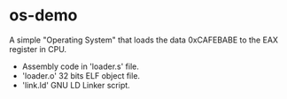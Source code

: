 # os-demo

A simple "Operating System" that loads the data 0xCAFEBABE to the EAX register in CPU.

* Assembly code in 'loader.s' file.
* 'loader.o' 32 bits ELF object file.
* 'link.ld' GNU LD Linker script.

